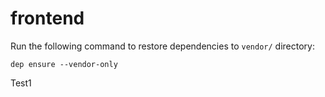 # frontend

Run the following command to restore dependencies to `vendor/` directory:

    dep ensure --vendor-only
    
Test1
